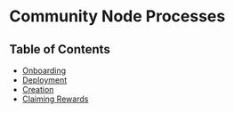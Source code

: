 # Community Node Processes

## Table of Contents
- [Onboarding](./onboarding/README.md)
- [Deployment](./deployment/README.md)
- [Creation](./creation/README.md)
- [Claiming Rewards](./claim_funds/README.md)
